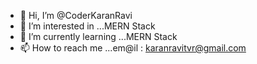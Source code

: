- 👋 Hi, I’m @CoderKaranRavi
- 👀 I’m interested in ...MERN Stack
- 🌱 I’m currently learning ...MERN Stack
- 📫 How to reach me ...em@il : karanravitvr@gmail.com

<!---
CoderKaranRavi/CoderKaranRavi is a ✨ special ✨ repository because its `README.md` (this file) appears on your GitHub profile.
You can click the Preview link to take a look at your changes.
--->

